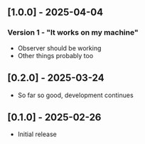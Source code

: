 ## [1.0.0] - 2025-04-04

### Version 1 - "It works on my machine"

- Observer should be working
- Other things probably too

## [0.2.0] - 2025-03-24

- So far so good, development continues

## [0.1.0] - 2025-02-26

- Initial release
